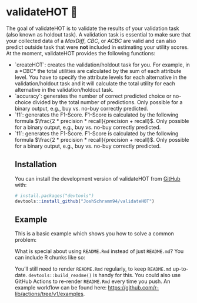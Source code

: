 
<!-- README.md is generated from README.Rmd. Please edit that file -->

# validateHOT 🎯

<!-- badges: start -->
<!-- badges: end -->

The goal of validateHOT is to validate the results of your validation
task (also known as holdout task). A validation task is essential to
make sure that your collected data of a *MaxDiff*, *CBC*, or *ACBC* are
valid and can also predict outside task that were **not** included in
estimating your utility scores. At the moment, validateHOT provides the
following functions:

<ul>
<li>
`createHOT`: creates the validation/holdout task for you. For example,
in a *CBC* the total utilities are calculated by the sum of each
attribute level. You have to specify the attribute levels for each
alternative in the validation/holdout task and it will calculate the
total utility for each alternative in the validation/holdout task.
</li>
<li>
`accuracy`: generates the number of correct predicted choice or
no-choice divided by the total number of predictions. Only possible for
a binary output, e.g., buy vs. no-buy correctly predicted.
</li>
<li>
`f1`: generates the F1-Score. F1-Score is calculated by the following
formula $\frac{2 * precision * recall}{precision + recall}$. Only
possible for a binary output, e.g., buy vs. no-buy correctly predicted.
</li>
<li>
`f1`: generates the F1-Score. F1-Score is calculated by the following
formula $\frac{2 * precision * recall}{precision + recall}$. Only
possible for a binary output, e.g., buy vs. no-buy correctly predicted.
</li>

## Installation

You can install the development version of validateHOT from
[GitHub](https://github.com/) with:

``` r
# install.packages("devtools")
devtools::install_github("JoshSchramm94/validateHOT")
```

## Example

This is a basic example which shows you how to solve a common problem:

What is special about using `README.Rmd` instead of just `README.md`?
You can include R chunks like so:

You’ll still need to render `README.Rmd` regularly, to keep `README.md`
up-to-date. `devtools::build_readme()` is handy for this. You could also
use GitHub Actions to re-render `README.Rmd` every time you push. An
example workflow can be found here:
<https://github.com/r-lib/actions/tree/v1/examples>.
